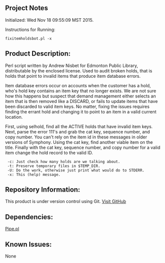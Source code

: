 Project Notes
-------------
Initialized: Wed Nov 18 09:55:09 MST 2015.

Instructions for Running:
```
fixitemholdsbot.pl -x
```

Product Description:
--------------------
Perl script written by Andrew Nisbet for Edmonton Public Library, distributable by the enclosed license.
Used to audit broken holds, that is holds that point to invalid items that produce item database errors.

Item database errors occur on accounts when the customer has a hold, who's 
hold key contains an item key that no longer exists. We are not sure how 
this happens but suspect that demand management either selects an item 
that is then removed like a DISCARD, or fails to update items that have 
been discarded to valid item keys. No matter, fixing the issues requires 
finding the errant hold and changing it to point to an item in a valid 
current location.

First, using selhold, find all the ACTIVE holds that have invalid item keys.
Next, parse the error 111's and grab the cat key, sequence number, and copy 
number. You can't rely on the item id in these messages in older versions 
of Symphony.
Using the cat key, find another viable item on the title.
Finally with the cat key, sequence number, and copy number for a valid item
change the hold record to the valid ID.

```
 -c: Just check how many holds are we talking about.
 -t: Preserve temporary files in $TEMP_DIR.
 -U: Do the work, otherwise just print what would do to STDERR.
 -x: This (help) message.
```
 
Repository Information:
-----------------------
This product is under version control using Git.
[Visit GitHub](https://github.com/Edmonton-Public-Library)

Dependencies:
-------------
[Pipe.pl](https://github.com/anisbet/pipe)

Known Issues:
-------------
None
